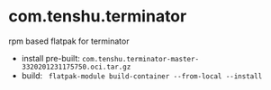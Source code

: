 # com.tenshu.terminator


rpm based flatpak for terminator

- install pre-built: `com.tenshu.terminator-master-3320201231175750.oci.tar.gz` 
- build: ` flatpak-module build-container --from-local --install`
